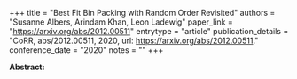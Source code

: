 +++
title = "Best Fit Bin Packing with Random Order Revisited"
authors = "Susanne Albers, Arindam Khan, Leon Ladewig"
paper_link = "https://arxiv.org/abs/2012.00511"
entrytype = "article"
publication_details = "CoRR, abs/2012.00511, 2020, url: <a href='https://arxiv.org/abs/2012.00511' target='_blank'>https://arxiv.org/abs/2012.00511</a>."
conference_date = "2020"
notes = ""
+++

<b>Abstract:</b>
